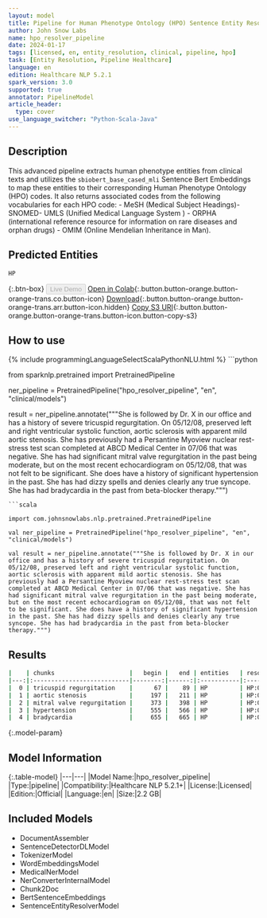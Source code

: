 ```yaml
---
layout: model
title: Pipeline for Human Phenotype Ontology (HPO) Sentence Entity Resolver
author: John Snow Labs
name: hpo_resolver_pipeline
date: 2024-01-17
tags: [licensed, en, entity_resolution, clinical, pipeline, hpo]
task: [Entity Resolution, Pipeline Healthcare]
language: en
edition: Healthcare NLP 5.2.1
spark_version: 3.0
supported: true
annotator: PipelineModel
article_header:
  type: cover
use_language_switcher: "Python-Scala-Java"
---
```


## Description

This advanced pipeline extracts human phenotype entities from clinical texts and utilizes the `sbiobert_base_cased_mli` Sentence Bert Embeddings to map these entities to their corresponding Human Phenotype Ontology (HPO) codes. It also returns associated codes from the following vocabularies for each HPO code: - MeSH (Medical Subject Headings)- SNOMED- UMLS (Unified Medical Language System ) - ORPHA (international reference resource for information on rare diseases and orphan drugs) - OMIM (Online Mendelian Inheritance in Man).

## Predicted Entities

`HP`

{:.btn-box}
<button class="button button-orange" disabled>Live Demo</button>
[Open in Colab](https://colab.research.google.com/github/JohnSnowLabs/spark-nlp-workshop/blob/master/healthcare-nlp/07.0.Pretrained_Clinical_Pipelines.ipynb){:.button.button-orange.button-orange-trans.co.button-icon}
[Download](https://s3.amazonaws.com/auxdata.johnsnowlabs.com/clinical/models/hpo_resolver_pipeline_en_5.2.1_3.0_1705513067470.zip){:.button.button-orange.button-orange-trans.arr.button-icon.hidden}
[Copy S3 URI](s3://auxdata.johnsnowlabs.com/clinical/models/hpo_resolver_pipeline_en_5.2.1_3.0_1705513067470.zip){:.button.button-orange.button-orange-trans.button-icon.button-copy-s3}

## How to use



<div class="tabs-box" markdown="1">
{% include programmingLanguageSelectScalaPythonNLU.html %}
```python

from sparknlp.pretrained import PretrainedPipeline

ner_pipeline = PretrainedPipeline("hpo_resolver_pipeline", "en", "clinical/models")

result = ner_pipeline.annotate("""She is followed by Dr. X in our office and has a history of severe tricuspid regurgitation. On 05/12/08, preserved left and right ventricular systolic function, aortic sclerosis with apparent mild aortic stenosis. She has previously had a Persantine Myoview nuclear rest-stress test scan completed at ABCD Medical Center in 07/06 that was negative. She has had significant mitral valve regurgitation in the past being moderate, but on the most recent echocardiogram on 05/12/08, that was not felt to be significant. She does have a history of significant hypertension in the past. She has had dizzy spells and denies clearly any true syncope. She has had bradycardia in the past from beta-blocker therapy.""")

```
```scala

import com.johnsnowlabs.nlp.pretrained.PretrainedPipeline

val ner_pipeline = PretrainedPipeline("hpo_resolver_pipeline", "en", "clinical/models")

val result = ner_pipeline.annotate("""She is followed by Dr. X in our office and has a history of severe tricuspid regurgitation. On 05/12/08, preserved left and right ventricular systolic function, aortic sclerosis with apparent mild aortic stenosis. She has previously had a Persantine Myoview nuclear rest-stress test scan completed at ABCD Medical Center in 07/06 that was negative. She has had significant mitral valve regurgitation in the past being moderate, but on the most recent echocardiogram on 05/12/08, that was not felt to be significant. She does have a history of significant hypertension in the past. She has had dizzy spells and denies clearly any true syncope. She has had bradycardia in the past from beta-blocker therapy.""")

```
</div>

## Results

```bash
|    | chunks                     |   begin |   end | entities   | resolutions   | description                | all_codes                                                                                                                                                                                                                                                                                                                                                                                                                                                                                                                                                                                                                                                                                                                                                                                                                                                                                                                                                 |
|---:|:---------------------------|--------:|------:|:-----------|:--------------|:---------------------------|:----------------------------------------------------------------------------------------------------------------------------------------------------------------------------------------------------------------------------------------------------------------------------------------------------------------------------------------------------------------------------------------------------------------------------------------------------------------------------------------------------------------------------------------------------------------------------------------------------------------------------------------------------------------------------------------------------------------------------------------------------------------------------------------------------------------------------------------------------------------------------------------------------------------------------------------------------------|
|  0 | tricuspid regurgitation    |      67 |    89 | HP         | HP:0005180    | tricuspid regurgitation    | MSH:D014262||SNOMED:111287006||UMLS:C0040961||ORPHA:228410:::MSH:D014264||SNOMED:49915006||UMLS:C0040963||ORPHA:391641:::MSH:D014263||SNOMED:253383003||UMLS:C0040962||ORPHA:1101:::UMLS:C4025753||ORPHA:1759:::UMLS:C4255215||ORPHA:1724::::::MSH:D018785||SNOMED:253455004,63042009||UMLS:C0243002||ORPHA:391641::::::::::::UMLS:C4023292||ORPHA:1880:::MSH:D008944||SNOMED:48724000||UMLS:C0026266,C3551535||ORPHA:363700:::MSH:D004437||SNOMED:204357006||UMLS:C0013481||ORPHA:466791:::MSH:D001022||SNOMED:60234000||UMLS:C0003504||ORPHA:2181::::::MSH:C562388||SNOMED:72352009||UMLS:C0149630||ORPHA:1772:::UMLS:C4023294||ORPHA:2255                                                                                                                                                                                                                                                                                                              |
|  1 | aortic stenosis            |     197 |   211 | HP         | HP:0001650    | aortic stenosis            | MSH:D001024||SNOMED:60573004||UMLS:C0003507||ORPHA:536471:::MSH:D001020||SNOMED:204368006||UMLS:C0340375||ORPHA:1052:::MSH:D021921||SNOMED:268185002||UMLS:C0003499||ORPHA:391665:::UMLS:C1848978||ORPHA:3191:::UMLS:C3887554||OMIM:229310:::MSH:D023921||SNOMED:233970002||UMLS:C0242231||ORPHA:75565:::SNOMED:218728005||UMLS:C0152419||ORPHA:2255:::SNOMED:68109007||UMLS:C0038449||ORPHA:565:::MSH:D001022||SNOMED:60234000||UMLS:C0003504||ORPHA:2181:::MSH:D016893||SNOMED:64586002||UMLS:C0007282||ORPHA:536532:::SNOMED:54160000||UMLS:C2239253||ORPHA:1054:::MSH:D001014||SNOMED:67362008||UMLS:C0003486||ORPHA:1777:::SNOMED:81817003||UMLS:C0155733||ORPHA:412:::MSH:D017545||SNOMED:433068007||UMLS:C0162872||ORPHA:536467:::MSH:C562942||SNOMED:250978003||UMLS:C0428791||ORPHA:2072:::SNOMED:251036003||UMLS:C0238669||ORPHA:231160:::                                                                                                      |
|  2 | mitral valve regurgitation |     373 |   398 | HP         | HP:0001653    | mitral valve regurgitation | MSH:D008944||SNOMED:48724000||UMLS:C0026266,C3551535||ORPHA:363700:::MSH:D008946||SNOMED:79619009||UMLS:C0026269||ORPHA:2248:::UMLS:C4025759||ORPHA:1724:::MSH:D008945||SNOMED:409712001,8074002||UMLS:C0026267||ORPHA:536467:::::::::MSH:D001022||SNOMED:60234000||UMLS:C0003504||ORPHA:2181::::::MSH:D014262||SNOMED:111287006||UMLS:C0040961||ORPHA:228410:::SNOMED:473372009||UMLS:C0919718||ORPHA:363618::::::UMLS:C1835130||OMIM:154700:::SNOMED:23063005||UMLS:C0344760||ORPHA:2248::::::SNOMED:253402005||UMLS:C0344770:::UMLS:C4021142                                                                                                                                                                                                                                                                                                                                                                                                           |
|  3 | hypertension               |     555 |   566 | HP         | HP:0000822    | hypertension               | MSH:D006973||SNOMED:24184005,38341003||UMLS:C0020538,C0497247||ORPHA:231160:::SNOMED:112222000||UMLS:C0234708||ORPHA:280921:::UMLS:C1857175||OMIM:171300:::SNOMED:706882009||UMLS:C0020546||ORPHA:94093:::MSH:D006975||SNOMED:34742003||UMLS:C0020541||ORPHA:228426:::MSH:D006976,D065627||SNOMED:11399002,697898008,70995007||UMLS:C0020542,C2973725,C3203102||ORPHA:79282:::MSH:D006978||SNOMED:123799005||UMLS:C0020545||ORPHA:3472:::MSH:D019586||SNOMED:271719001||UMLS:C0151740||ORPHA:247525:::MSH:D006983||SNOMED:271607001,29966009||UMLS:C0020555||ORPHA:79277:::SNOMED:288250001||UMLS:C0565599||ORPHA:439167:::UMLS:C3277940||ORPHA:93400:::MSH:D006937||SNOMED:13644009,166830008||UMLS:C0020443,C0595929||ORPHA:79237:::UMLS:C1846345,C3150267||ORPHA:89938:::UMLS:C1504382||OMIM:178600:::UMLS:C2265792||ORPHA:99736:::SNOMED:253920006||UMLS:C0431810||ORPHA:2346:::MSH:D058437||SNOMED:6962006||UMLS:C0152132||ORPHA:94080:::ORPHA:79259 |
|  4 | bradycardia                |     655 |   665 | HP         | HP:0001662    | bradycardia                | MSH:D001919||SNOMED:48867003||UMLS:C0428977||ORPHA:330001:::SNOMED:49710005||UMLS:C0085610||ORPHA:439232:::MSH:D018476||SNOMED:399317006||UMLS:C0233565||ORPHA:33069::::::MSH:D007007||SNOMED:45004005||UMLS:C0020620||ORPHA:69085:::ORPHA:2388::::::::::::MSH:D007022||SNOMED:45007003||UMLS:C0020649||ORPHA:556030:::MSH:D012021||SNOMED:103254005||UMLS:C0151572||ORPHA:280071:::MSH:D007024||SNOMED:28651003||UMLS:C0020651||ORPHA:556030:::SNOMED:405946002||UMLS:C0700078||ORPHA:370079:::MSH:D018476||SNOMED:255385008,43994002||UMLS:C0086439||ORPHA:280071:::ORPHA:300373:::SNOMED:3006004||UMLS:C0234428||ORPHA:29822                                                                                                                                                                                                                                                                                                                           |
```

{:.model-param}
## Model Information

{:.table-model}
|---|---|
|Model Name:|hpo_resolver_pipeline|
|Type:|pipeline|
|Compatibility:|Healthcare NLP 5.2.1+|
|License:|Licensed|
|Edition:|Official|
|Language:|en|
|Size:|2.2 GB|

## Included Models

- DocumentAssembler
- SentenceDetectorDLModel
- TokenizerModel
- WordEmbeddingsModel
- MedicalNerModel
- NerConverterInternalModel
- Chunk2Doc
- BertSentenceEmbeddings
- SentenceEntityResolverModel
